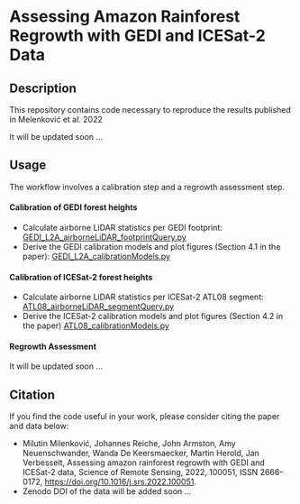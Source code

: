 # Assessing Amazon Rainforest Regrowth with GEDI and ICESat-2 Data

## Description
This repository contains code necessary to reproduce the results published in Melenković et al. 2022 

It will be updated soon ...

## Usage
The workflow involves a calibration step and a regrowth assessment step.

#### Calibration of GEDI forest heights
- Calculate airborne LiDAR statistics per GEDI footprint: [GEDI_L2A_airborneLiDAR_footprintQuery.py](GEDI_L2A_airborneLiDAR_footprintQuery.py)
- Derive the GEDI calibration models and plot figures (Section 4.1 in the paper): [GEDI_L2A_calibrationModels.py](GEDI_L2A_calibrationModels.py)

#### Calibration of ICESat-2 forest heights

- Calculate airborne LiDAR statistics per ICESat-2 ATL08 segment: [ATL08_airborneLiDAR_segmentQuery.py](ATL08_airborneLiDAR_segmentQuery.py)
- Derive the ICESat-2 calibration models and plot figures (Section 4.2 in the paper) [ATL08_calibrationModels.py](ATL08_calibrationModels.py)

#### Regrowth Assessment

It will be updated soon ...

## Citation
If you find the code useful in your work, please consider citing the paper and data below:
- Milutin Milenković, Johannes Reiche, John Armston, Amy Neuenschwander, Wanda De Keersmaecker, Martin Herold, Jan Verbesselt, Assessing amazon rainforest regrowth with GEDI and ICESat-2 data, Science of Remote Sensing, 2022, 100051, ISSN 2666-0172, https://doi.org/10.1016/j.srs.2022.100051.
- Zenodo DOI of the data will be added soon ...



